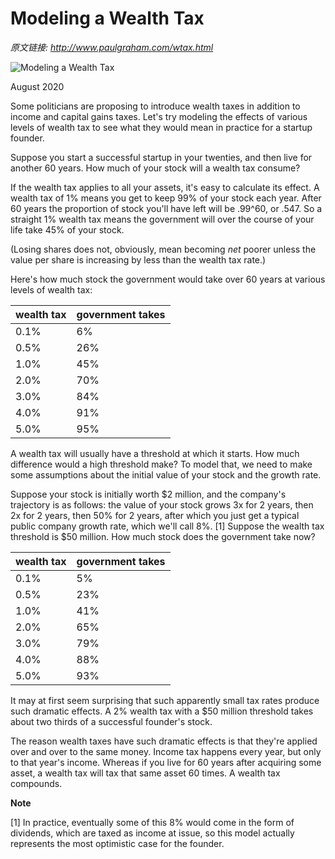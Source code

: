 # Modeling a Wealth Tax

_原文链接: <http://www.paulgraham.com/wtax.html>_

![Modeling a Wealth Tax](https://s.turbifycdn.com/aah/paulgraham/modeling-a-wealth-tax-4.gif)  
  
August 2020  
  
Some politicians are proposing to introduce wealth taxes in addition to income and capital gains taxes. Let's try modeling the effects of various levels of wealth tax to see what they would mean in practice for a startup founder.  
  
Suppose you start a successful startup in your twenties, and then live for another 60 years. How much of your stock will a wealth tax consume?  
  
If the wealth tax applies to all your assets, it's easy to calculate its effect. A wealth tax of 1% means you get to keep 99% of your stock each year. After 60 years the proportion of stock you'll have left will be .99^60, or .547. So a straight 1% wealth tax means the government will over the course of your life take 45% of your stock.  
  
(Losing shares does not, obviously, mean becoming _net_ poorer unless the value per share is increasing by less than the wealth tax rate.)  
  
Here's how much stock the government would take over 60 years at various levels of wealth tax:  
  
| wealth tax| government takes  
---|---  
0.1%| 6%  
0.5%| 26%  
1.0%| 45%  
2.0%| 70%  
3.0%| 84%  
4.0%| 91%  
5.0%| 95%  
  
A wealth tax will usually have a threshold at which it starts. How much difference would a high threshold make? To model that, we need to make some assumptions about the initial value of your stock and the growth rate.  
  
Suppose your stock is initially worth $2 million, and the company's trajectory is as follows: the value of your stock grows 3x for 2 years, then 2x for 2 years, then 50% for 2 years, after which you just get a typical public company growth rate, which we'll call 8%. [1] Suppose the wealth tax threshold is $50 million. How much stock does the government take now? 

wealth tax| government takes  
---|---  
0.1%| 5%  
0.5%| 23%  
1.0%| 41%  
2.0%| 65%  
3.0%| 79%  
4.0%| 88%  
5.0%| 93%  
  
It may at first seem surprising that such apparently small tax rates produce such dramatic effects. A 2% wealth tax with a $50 million threshold takes about two thirds of a successful founder's stock.  
  
The reason wealth taxes have such dramatic effects is that they're applied over and over to the same money. Income tax happens every year, but only to that year's income. Whereas if you live for 60 years after acquiring some asset, a wealth tax will tax that same asset 60 times. A wealth tax compounds.  
  
  
  
  
  
  
  
**Note**  
  
[1] In practice, eventually some of this 8% would come in the form of dividends, which are taxed as income at issue, so this model actually represents the most optimistic case for the founder.  
  

